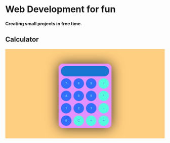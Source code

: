 # Web Development for fun

#### Creating small projects in free time.


## Calculator
<img src="https://github.com/SarveshGulhane/WebForFun/blob/master/Calculator/images/Calculator.png">
